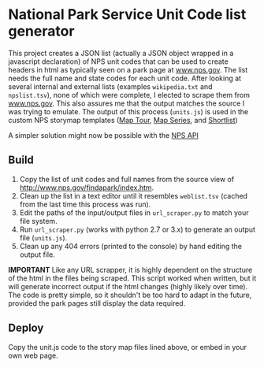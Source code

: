 # National Park Service Unit Code list generator

This project creates a JSON list (actually a JSON object wrapped in a javascript declaration)
of NPS unit codes that can be used to create headers in html as
typically seen on a park page at www.nps.gov. The list needs the full name and state codes for each
unit code. After looking at several internal and external lists (examples `wikipedia.txt` and
`npslist.tsv`), none of which were complete,
I elected to scrape them from www.nps.gov.  This also assures me that the output matches the source
I was trying to emulate.  The output of this process (`units.js`) is used in the custom NPS storymap templates
([Map Tour](https://github.com/nationalparkservice/storymap-tour/blob/master/MapTour/src/app/storymaps/ui/header/units.js),
[Map Series](https://github.com/nationalparkservice/storymap-series/blob/master/src/app/storymaps/NpsUnits.js),
and [Shortlist](https://github.com/nationalparkservice/storymap-shortlist/blob/master/oldapp/units.js))

A simpler solution might now be possible with the [NPS API](https://www.nps.gov/subjects/developer/api-documentation.htm)

## Build

1) Copy the list of unit codes and full names from the source view of http://www.nps.gov/findapark/index.htm.
2) Clean up the list in a text editor until it resembles `weblist.tsv` (cached from the last time this
process was run).
3) Edit the paths of the input/output files in `url_scraper.py` to match your file system.
4) Run `url_scraper.py` (works with python 2.7 or 3.x) to generate an output file (`units.js`).
4) Clean up any 404 errors (printed to the console) by hand editing the output file.

**IMPORTANT** Like any URL scrapper, it is highly dependent on the structure of the html
in the files being scraped.  This script worked when written, but it will generate incorrect
output if the html changes (highly likely over time).  The code is pretty simple,
so it shouldn't be too hard to adapt in the future, provided the park pages still display
the data required.

## Deploy

Copy the unit.js code to the story map files lined above, or embed in your own web page.

